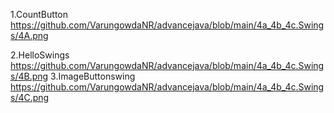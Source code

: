 1.CountButton
https://github.com/VarungowdaNR/advancejava/blob/main/4a_4b_4c.Swings/4A.png

2.HelloSwings
https://github.com/VarungowdaNR/advancejava/blob/main/4a_4b_4c.Swings/4B.png
3.ImageButtonswing
https://github.com/VarungowdaNR/advancejava/blob/main/4a_4b_4c.Swings/4C.png
